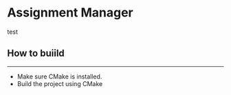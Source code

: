 # Assignment Manager
test

## How to buiild
---
* Make sure CMake is installed.
* Build the project using CMake